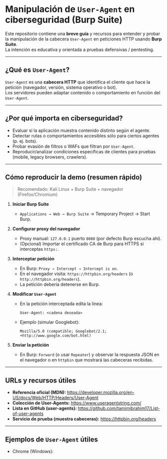 # Manipulación de `User-Agent` en ciberseguridad (Burp Suite)

Este repositorio contiene una **breve guía** y recursos para entender y probar la manipulación de la cabecera `User-Agent` en peticiones HTTP usando **Burp Suite**.  
La intención es educativa y orientada a pruebas defensivas / pentesting.

---

## ¿Qué es `User-Agent`?
`User-Agent` es una **cabecera HTTP** que identifica el cliente que hace la petición (navegador, versión, sistema operativo o bot).  
Los servidores pueden adaptar contenido o comportamiento en función del `User-Agent`.

---

## ¿Por qué importa en ciberseguridad?
- Evaluar si la aplicación muestra contenido distinto según el agente.  
- Detectar rutas o comportamientos accesibles sólo para ciertos agentes (p. ej. bots).  
- Probar evasión de filtros o WAFs que filtran por `User-Agent`.  
- Reproducir/analizar condiciones específicas de clientes para pruebas (mobile, legacy browsers, crawlers).

---

## Cómo reproducir la demo (resumen rápido)

> Recomendado: Kali Linux + Burp Suite + navegador (Firefox/Chromium)

1. **Iniciar Burp Suite**
   - `Applications → Web → Burp Suite` → Temporary Project → Start Burp.

2. **Configurar proxy del navegador**
   - Proxy manual: `127.0.0.1` puerto `8080` (por defecto Burp escucha ahí).
   - (Opcional) Importar el certificado CA de Burp para HTTPS si interceptas `https:`.

3. **Interceptar petición**
   - En Burp: `Proxy → Intercept → Intercept is on`.
   - En el navegador visita: `https://httpbin.org/headers` (o `http://httpbin.org/headers`).
   - La petición debería detenerse en Burp.

4. **Modificar `User-Agent`**
   - En la petición interceptada edita la línea:
     ```
     User-Agent: <cadena deseada>
     ```
   - Ejemplo (simular Googlebot):
     ```
     Mozilla/5.0 (compatible; Googlebot/2.1; +http://www.google.com/bot.html)
     ```

5. **Enviar la petición**
   - En Burp: `Forward` (o usar `Repeater`) y observar la respuesta JSON en el navegador o en `httpbin` que mostrará las cabeceras recibidas.

---

## URLs y recursos útiles
- **Referencia oficial (MDN):** https://developer.mozilla.org/en-US/docs/Web/HTTP/Headers/User-Agent  
- **Colección de User-Agents:** https://www.useragentstring.com/  
- **Lista en GitHub (user-agents):** https://github.com/tamimibrahim17/List-of-user-agents  
- **Servicio de prueba (muestra cabeceras):** https://httpbin.org/headers

---

## Ejemplos de `User-Agent` útiles
- Chrome (Windows):
